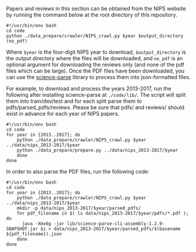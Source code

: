 
Papers and reviews in this section can be obtained from the NIPS website by running the command below at the root directory of this repository.

```shell
#!/usr/bin/env bash
cd code
python ./data_prepare/crawler/NIPS_crawl.py $year $output_directory (no_pdf)
```
Where `$year` is the four-digit NIPS year to download, `$output_directory` is the output directory where the files will be downloaded, and `no_pdf` is an optional argument for downloading the reviews only (and none of the pdf files which can be large). Once the PDF files have been downloaded, you can use the [science-parse](https://github.com/allenai/science-parse/) library to process them into json-formatted files.

For example, to download and process the years 2013-2017, run the following after installing science-parse at `./code/lib/`. The script will split them into train/dev/test and for each split parse them to pdfs/parsed_pdfs/reviews. Please be sure that pdfs/ and reviews/ should exist in advance for each year of NIPS papers.

```shell
#!/usr/bin/env bash
cd code
for year in {2013..2017}; do
    python ./data_prepare/crawler/NIPS_crawl.py $year ../data/nips_2013-2017/$year
    python ./data_prepare/prepare.py ../data/nips_2013-2017/$year
    done
done
```

In order to also parse the PDF files, run the following code:

```shell
#!/usr/bin/env bash
cd code
for year in {2013..2017}; do
    python ./data_prepare/crawler/NIPS_crawl.py $year ../data/nips_2013-2017/$year
    mkdir -p data/nips_2013-2017/$year/parsed_pdfs/
    for pdf_filename in $( ls data/nips_2013-2017/$year/pdfs/*.pdf ); do
      java -Xmx6g -jar lib/science-parse-cli-assembly-1.2.9-SNAPSHOT.jar $i > data/nips_2013-2017/$year/parsed_pdfs/$(basename ${pdf_filename}).json
    done
done
```



